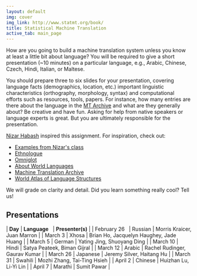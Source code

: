 ```yaml
---
layout: default
img: cover
img_link: http://www.statmt.org/book/
title: Statistical Machine Translation
active_tab: main_page 
---
```


How are you going to build a machine translation system unless you know at
least a little bit about language? You will be required to give 
a short presentation (~10 minutes) on a particular language, 
e.g., Arabic, Chinese, Czech, Hindi, Italian, or Maltese.

You should prepare three to six slides for your presentation, covering
language facts (demographics, location, etc.) important linguistic 
characteristics (orthography, morphology, syntax) and computational efforts 
such as resources, tools, papers. For instance,  how many entries are there
about the language in the [MT Archive](http://www.mt-archive.info/) 
and what are they generally about? Be creative and have fun. 
Asking for help from native speakers or language experts is great.
But you are ultimately responsible for the presentation.

[Nizar Habash](http://www.nizarhabash.com/) inspired this assignment.
For inspiration, check out:

* [Examples from Nizar's class](https://sites.google.com/site/comse6998machinetranslation/language-in-10-minutes)
* [Ethnologue](http://www.ethnologue.com/)
* [Omniglot](http://www.omniglot.com/)
* [About World Languages](http://www.aboutworldlanguages.com/)
* [Machine Translation Archive](http://www.mt-archive.info/)
* [World Atlas of Language Structures](http://wals.info/)

We will grade on clarity and detail. Did you learn 
something really cool? Tell us!

Presentations
-------------

| **Day**      | **Language**&nbsp;&nbsp; | **Presenter(s)** |
| February 26&nbsp;&nbsp;  | Russian  | Morris Kraicer, Juan Marron |
| March 3      | Xhosa    | Brian Ho, Jacquelyn Haughey, Jade Huang |
| March 5      | German   | Yating Jing, Shuoyang Ding |
| March 10     | Hindi    | Satya Peateek, Biman Gijral |
| March 12     | Arabic   | Rachel Rudinger, Gaurav Kumar |
| March 26     | Japanese | Jeremy Silver, Haitang Hu |
| March 31     | Swahili  |  Mozhi Zhang, Tai-Ting Hsieh |
| April 2      | Chinese  | Huizhan Lu, Li-Yi Lin |
| April 7      | Marathi  | Sumit Pawar |










